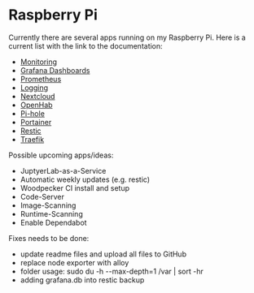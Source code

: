 # Raspberry Pi

Currently there are several apps running on my Raspberry Pi. Here is a current list with the link to the documentation:

- [Monitoring](/monitoring/)
- [Grafana Dashboards](/grafana/)
- [Prometheus](/prometheus/)
- [Logging](/logging/)
- [Nextcloud](/nextcloud/)
- [OpenHab](/openhab/)
- [Pi-hole](/pihole/)
- [Portainer](/portainer/)
- [Restic](/restic/)
- [Traefik](/traefik/)

Possible upcoming apps/ideas:
- JuptyerLab-as-a-Service
- Automatic weekly updates (e.g. restic)
- Woodpecker CI install and setup
- Code-Server
- Image-Scanning
- Runtime-Scanning
- Enable Dependabot

Fixes needs to be done:
- update readme files and upload all files to GitHub
- replace node exporter with alloy
- folder usage: sudo du -h --max-depth=1 /var | sort -hr
- adding grafana.db into restic backup
